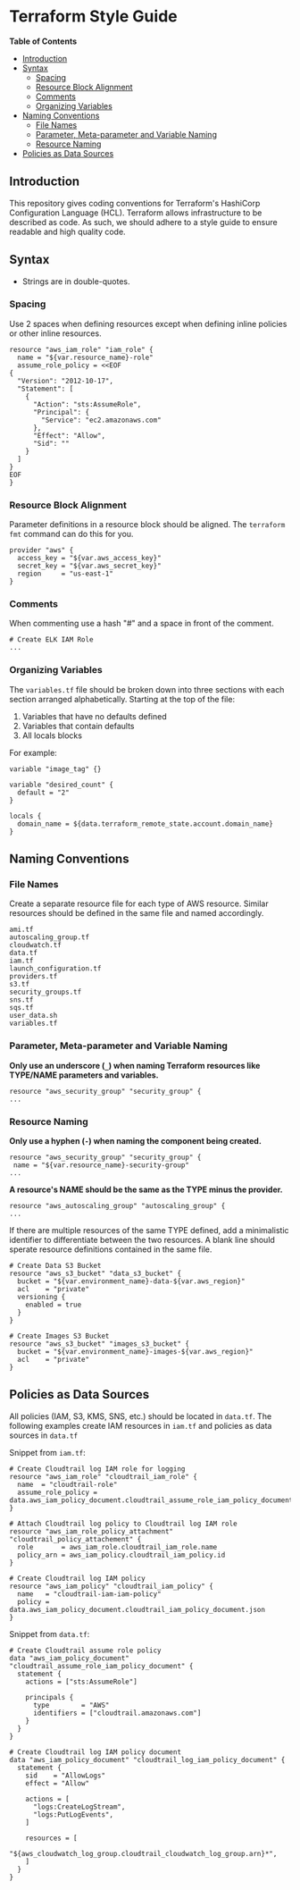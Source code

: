 # Terraform Style Guide


<!-- START doctoc generated TOC please keep comment here to allow auto update -->
<!-- DON'T EDIT THIS SECTION, INSTEAD RE-RUN doctoc TO UPDATE -->
**Table of Contents**

- [Introduction](#introduction)
- [Syntax](#syntax)
  - [Spacing](#spacing)
  - [Resource Block Alignment](#resource-block-alignment)
  - [Comments](#comments)
  - [Organizing Variables](#organizing-variables)
- [Naming Conventions](#naming-conventions)
  - [File Names](#file-names)
  - [Parameter, Meta-parameter and Variable Naming](#parameter-meta-parameter-and-variable-naming)
  - [Resource Naming](#resource-naming)
- [Policies as Data Sources](#policies-as-data-sources)

<!-- END doctoc generated TOC please keep comment here to allow auto update -->

## Introduction

This repository gives coding conventions for Terraform's HashiCorp Configuration Language (HCL). Terraform allows infrastructure to be described as code. As such, we should adhere to a style guide to ensure readable and high quality code.

## Syntax

- Strings are in double-quotes.

### Spacing

Use 2 spaces when defining resources except when defining inline policies or other inline resources.

```
resource "aws_iam_role" "iam_role" {
  name = "${var.resource_name}-role"
  assume_role_policy = <<EOF
{
  "Version": "2012-10-17",
  "Statement": [
    {
      "Action": "sts:AssumeRole",
      "Principal": {
        "Service": "ec2.amazonaws.com"
      },
      "Effect": "Allow",
      "Sid": ""
    }
  ]
}
EOF
}
```

### Resource Block Alignment

Parameter definitions in a resource block should be aligned. The `terraform fmt` command can do this for you.

```
provider "aws" {
  access_key = "${var.aws_access_key}"
  secret_key = "${var.aws_secret_key}"
  region     = "us-east-1"
}
```


### Comments

When commenting use a hash "#" and a space in front of the comment.

```
# Create ELK IAM Role
...
```

### Organizing Variables

The `variables.tf` file should be broken down into three sections with each section arranged alphabetically. Starting at the top of the file:

1. Variables that have no defaults defined
2. Variables that contain defaults
3. All locals blocks 

For example:

```
variable "image_tag" {}

variable "desired_count" {
  default = "2"
}

locals {
  domain_name = ${data.terraform_remote_state.account.domain_name}
}
```

## Naming Conventions

### File Names

Create a separate resource file for each type of AWS resource. Similar resources should be defined in the same file and named accordingly.

```
ami.tf
autoscaling_group.tf
cloudwatch.tf
data.tf
iam.tf
launch_configuration.tf
providers.tf
s3.tf
security_groups.tf
sns.tf
sqs.tf
user_data.sh
variables.tf
```

### Parameter, Meta-parameter and Variable Naming

 __Only use an underscore (`_`) when naming Terraform resources like TYPE/NAME parameters and variables.__
 
 ```
resource "aws_security_group" "security_group" {
...
```

### Resource Naming

__Only use a hyphen (`-`) when naming the component being created.__

 ```
resource "aws_security_group" "security_group" {
  name = "${var.resource_name}-security-group"
...
```

__A resource's NAME should be the same as the TYPE minus the provider.__

```
resource "aws_autoscaling_group" "autoscaling_group" {
...
```

If there are multiple resources of the same TYPE defined, add a minimalistic identifier to differentiate between the two resources. A blank line should sperate resource definitions contained in the same file.

```
# Create Data S3 Bucket
resource "aws_s3_bucket" "data_s3_bucket" {
  bucket = "${var.environment_name}-data-${var.aws_region}"
  acl    = "private"
  versioning {
    enabled = true
  }
}

# Create Images S3 Bucket
resource "aws_s3_bucket" "images_s3_bucket" {
  bucket = "${var.environment_name}-images-${var.aws_region}"
  acl    = "private"
}
```

## Policies as Data Sources

All policies (IAM, S3, KMS, SNS, etc.) should be located in `data.tf`.  The following examples create IAM resources in `iam.tf` and policies as data sources in `data.tf`

Snippet from `iam.tf`:
```
# Create Cloudtrail log IAM role for logging
resource "aws_iam_role" "cloudtrail_iam_role" {
  name  = "cloudtrail-role"
  assume_role_policy = data.aws_iam_policy_document.cloudtrail_assume_role_iam_policy_document.json
}

# Attach Cloudtrail log policy to Cloudtrail log IAM role
resource "aws_iam_role_policy_attachment" "cloudtrail_policy_attachement" {
  role       = aws_iam_role.cloudtrail_iam_role.name
  policy_arn = aws_iam_policy.cloudtrail_iam_policy.id
}

# Create Cloudtrail log IAM policy
resource "aws_iam_policy" "cloudtrail_iam_policy" {
  name   = "cloudtrail-iam-iam-policy"
  policy = data.aws_iam_policy_document.cloudtrail_iam_policy_document.json
}
```

Snippet from `data.tf`:
```
# Create Cloudtrail assume role policy
data "aws_iam_policy_document" "cloudtrail_assume_role_iam_policy_document" {
  statement {
    actions = ["sts:AssumeRole"]

    principals {
      type        = "AWS"
      identifiers = ["cloudtrail.amazonaws.com"]
    }
  }
}

# Create Cloudtrail log IAM policy document
data "aws_iam_policy_document" "cloudtrail_log_iam_policy_document" {
  statement {
    sid    = "AllowLogs"
    effect = "Allow"

    actions = [
      "logs:CreateLogStream",
      "logs:PutLogEvents",
    ]

    resources = [
      "${aws_cloudwatch_log_group.cloudtrail_cloudwatch_log_group.arn}*",
    ]
  }
}

```
